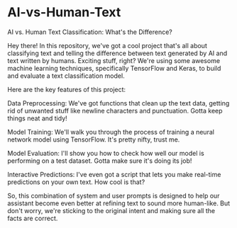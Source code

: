 # AI-vs-Human-Text

AI vs. Human Text Classification: What's the Difference?

Hey there! In this repository, we've got a cool project that's all about classifying text and telling the difference between text generated by AI and text written by humans. Exciting stuff, right? We're using some awesome machine learning techniques, specifically TensorFlow and Keras, to build and evaluate a text classification model.

Here are the key features of this project:

Data Preprocessing: We've got functions that clean up the text data, getting rid of unwanted stuff like newline characters and punctuation. Gotta keep things neat and tidy!

Model Training: We'll walk you through the process of training a neural network model using TensorFlow. It's pretty nifty, trust me.

Model Evaluation: I'll show you how to check how well our model is performing on a test dataset. Gotta make sure it's doing its job!

Interactive Predictions: I've even got a script that lets you make real-time predictions on your own text. How cool is that?

So, this combination of system and user prompts is designed to help our assistant become even better at refining text to sound more human-like. But don't worry, we're sticking to the original intent and making sure all the facts are correct.
